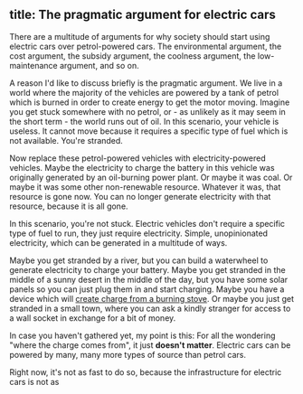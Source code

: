 title: The pragmatic argument for electric cars
---

There are a multitude of arguments for why society should start using electric cars over petrol-powered cars. The environmental argument, the cost argument, the subsidy argument, the coolness argument, the low-maintenance argument, and so on.

A reason I'd like to discuss briefly is the pragmatic argument. We live in a world where the majority of the vehicles are powered by a tank of petrol which is burned in order to create energy to get the motor moving. Imagine you get stuck somewhere with no petrol, or - as unlikely as it may seem in the short term - the world runs out of oil. In this scenario, your vehicle is useless. It cannot move because it requires a specific type of fuel which is not available. You're stranded.

Now replace these petrol-powered vehicles with electricity-powered vehicles. Maybe the electricity to charge the battery in this vehicle was originally generated by an oil-burning power plant. Or maybe it was coal. Or maybe it was some other non-renewable resource. Whatever it was, that resource is gone now. You can no longer generate electricity with that resource, because it is all gone.

In this scenario, you're not stuck. Electric vehicles don't require a specific type of fuel to run, they just require electricity. Simple, unopinionated electricity, which can be generated in a multitude of ways.

Maybe you get stranded by a river, but you can build a waterwheel to generate electricity to charge your battery. Maybe you get stranded in the middle of a sunny desert in the middle of the day, but you have some solar panels so you can just plug them in and start charging. Maybe you have a device which will [create charge from a burning stove](http://biolitestove.com/). Or maybe you just get stranded in a small town, where you can ask a kindly stranger for access to a wall socket in exchange for a bit of money.

In case you haven't gathered yet, my point is this: For all the wondering "where the charge comes from", it just **doesn't matter**. Electric cars can be powered by many, many more types of source than petrol cars.

Right now, it's not as fast to do so, because the infrastructure for electric cars is not as 